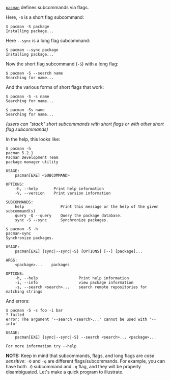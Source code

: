 [`pacman`](https://wiki.archlinux.org/index.php/pacman) defines subcommands via flags.

Here, `-S` is a short flag subcommand:
```console
$ pacman -S package
Installing package...

```

Here `--sync` is a long flag subcommand:
```console
$ pacman --sync package
Installing package...

```

Now the short flag subcommand (`-S`) with a long flag:
```console
$ pacman -S --search name
Searching for name...

```

And the various forms of short flags that work:
```console
$ pacman -S -s name
Searching for name...

$ pacman -Ss name
Searching for name...

```
*(users can "stack" short subcommands with short flags or with other short flag subcommands)*

In the help, this looks like:
```console
$ pacman -h
pacman 5.2.1
Pacman Development Team
package manager utility

USAGE:
    pacman[EXE] <SUBCOMMAND>

OPTIONS:
    -h, --help       Print help information
    -V, --version    Print version information

SUBCOMMANDS:
    help                Print this message or the help of the given subcommand(s)
    query -Q --query    Query the package database.
    sync -S --sync      Synchronize packages.

$ pacman -S -h
pacman-sync 
Synchronize packages.

USAGE:
    pacman[EXE] {sync|--sync|-S} [OPTIONS] [--] [package]...

ARGS:
    <package>...    packages

OPTIONS:
    -h, --help                  Print help information
    -i, --info                  view package information
    -s, --search <search>...    search remote repositories for matching strings

```

And errors:
```console
$ pacman -S -s foo -i bar
? failed
error: The argument '--search <search>...' cannot be used with '--info'

USAGE:
    pacman[EXE] {sync|--sync|-S} --search <search>... <package>...

For more information try --help

```

**NOTE:** Keep in mind that subcommands, flags, and long flags are *case sensitive*: `-Q` and `-q` are different flags/subcommands. For example, you can have both `-Q` subcommand and `-q` flag, and they will be properly disambiguated.
Let's make a quick program to illustrate.

